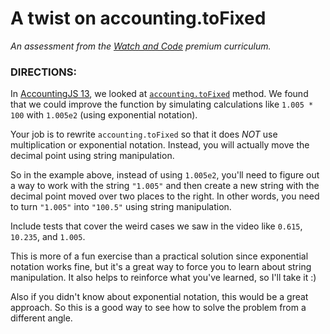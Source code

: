 # A twist on accounting.toFixed

_An assessment from the [Watch and Code](https://watchandcode.com) premium curriculum._

### DIRECTIONS:

In [AccountingJS 13](https://watchandcode.com/courses/77710/lectures/2228465), we looked at [`accounting.toFixed`](http://openexchangerates.github.io/accounting.js/#methods) method. We found that we could improve the function by simulating calculations like `1.005 * 100` with `1.005e2` (using exponential notation).

Your job is to rewrite `accounting.toFixed` so that it does _NOT_ use multiplication or exponential notation. Instead, you will actually move the decimal point using string manipulation.

So in the example above, instead of using `1.005e2`, you'll need to figure out a way to work with the string `"1.005"` and then create a new string with the decimal point moved over two places to the right. In other words, you need to turn `"1.005"` into `"100.5"` using string manipulation.

Include tests that cover the weird cases we saw in the video like `0.615`, `10.235`, and `1.005`.

This is more of a fun exercise than a practical solution since exponential notation works fine, but it's a great way to force you to learn about string manipulation. It also helps to reinforce what you've learned, so I'll take it :)

Also if you didn't know about exponential notation, this would be a great approach. So this is a good way to see how to solve the problem from a different angle.
